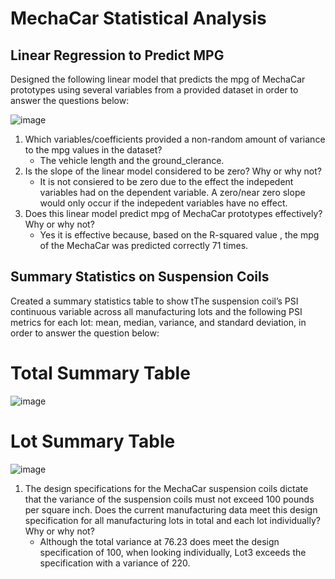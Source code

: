 # MechaCar Statistical Analysis
## Linear Regression to Predict MPG
Designed the following linear model that predicts the mpg of MechaCar prototypes using several variables from a provided dataset in order to answer the questions below:

![image](https://user-images.githubusercontent.com/5934390/123320619-ffe6d900-d4ff-11eb-8805-795c84416b83.png)


1. Which variables/coefficients provided a non-random amount of variance to the mpg values in the dataset?
   - The vehicle length and the ground_clerance.
2. Is the slope of the linear model considered to be zero? Why or why not?
   - It is not consiered to be zero due to the effect the indepedent variables had on the dependent variable. A zero/near zero slope would only occur if the indepedent        variables have no effect.
3. Does this linear model predict mpg of MechaCar prototypes effectively? Why or why not?
   - Yes it is effective because, based on the R-squared value , the mpg of the MechaCar was predicted correctly 71 times.

## Summary Statistics on Suspension Coils
Created a summary statistics table to show tThe suspension coil’s PSI continuous variable across all manufacturing lots and the following PSI metrics for each lot: mean, median, variance, and standard deviation, in order to answer the question below:

# Total Summary Table
![image](https://user-images.githubusercontent.com/5934390/123319736-ceb9d900-d4fe-11eb-857a-273f83754fd9.png)
# Lot Summary Table
![image](https://user-images.githubusercontent.com/5934390/123319768-d8dbd780-d4fe-11eb-9f9b-cbdc6b435e54.png)

1. The design specifications for the MechaCar suspension coils dictate that the variance of the suspension coils must not exceed 100 pounds per square inch. Does the current manufacturing data meet this design specification for all manufacturing lots in total and each lot individually? Why or why not?
   - Although the total variance at 76.23 does meet the design specification of 100, when looking individually, Lot3 exceeds the specification with a variance of 220.


